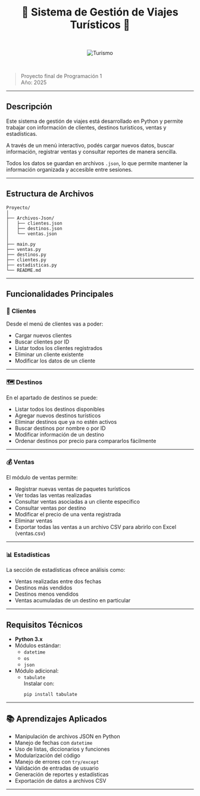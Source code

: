 
<div align="center">

# 🛫 Sistema de Gestión de Viajes Turísticos 🛬

<br>

![Turismo](https://media1.tenor.com/m/hiC6FxfEFwcAAAAd/pandb-travel.gif)

</div>

<br>

> Proyecto final de Programación 1    
> Año: 2025


---

## Descripción

Este sistema de gestión de viajes está desarrollado en Python y permite trabajar con información de clientes, destinos turísticos, ventas y estadísticas.  

A través de un menú interactivo, podés cargar nuevos datos, buscar información, registrar ventas y consultar reportes de manera sencilla.  

Todos los datos se guardan en archivos `.json`, lo que permite mantener la información organizada y accesible entre sesiones.


---

## Estructura de Archivos

```
Proyecto/
│
├── Archivos-Json/
│   ├── clientes.json
│   ├── destinos.json
│   └── ventas.json
│
├── main.py
├── ventas.py
├── destinos.py
├── clientes.py
├── estadisticas.py
└── README.md
```

---

## Funcionalidades Principales

### 👤 Clientes

Desde el menú de clientes vas a poder:

- Cargar nuevos clientes  
- Buscar clientes por ID  
- Listar todos los clientes registrados  
- Eliminar un cliente existente  
- Modificar los datos de un cliente 

---

### 🗺️ Destinos

En el apartado de destinos se puede:

- Listar todos los destinos disponibles  
- Agregar nuevos destinos turísticos  
- Eliminar destinos que ya no estén activos  
- Buscar destinos por nombre o por ID  
- Modificar información de un destino  
- Ordenar destinos por precio para compararlos fácilmente  

---

### 💰 Ventas

El módulo de ventas permite:

- Registrar nuevas ventas de paquetes turísticos  
- Ver todas las ventas realizadas  
- Consultar ventas asociadas a un cliente específico  
- Consultar ventas por destino  
- Modificar el precio de una venta registrada  
- Eliminar ventas  
- Exportar todas las ventas a un archivo CSV para abrirlo con Excel (ventas.csv)

---

### 📊 Estadísticas

La sección de estadísticas ofrece análisis como:

- Ventas realizadas entre dos fechas  
- Destinos más vendidos  
- Destinos menos vendidos  
- Ventas acumuladas de un destino en particular  

---

## Requisitos Técnicos

- **Python 3.x**
- Módulos estándar:
  - `datetime`
  - `os`
  - `json`
- Módulo adicional:
  - `tabulate`  
    Instalar con:
    ```
    pip install tabulate
    ```

---


## 📚 Aprendizajes Aplicados

- Manipulación de archivos JSON en Python
- Manejo de fechas con `datetime`
- Uso de listas, diccionarios y funciones
- Modularización del código
- Manejo de errores con `try/except`
- Validación de entradas de usuario
- Generación de reportes y estadísticas
- Exportación de datos a archivos CSV

---


